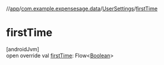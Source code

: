//[app](../../../index.md)/[com.example.expensesage.data](../index.md)/[UserSettings](index.md)/[firstTime](first-time.md)

# firstTime

[androidJvm]\
open override val [firstTime](first-time.md): Flow&lt;[Boolean](https://kotlinlang.org/api/latest/jvm/stdlib/kotlin/-boolean/index.html)&gt;
